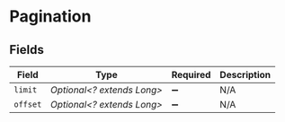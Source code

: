 # Pagination


## Fields

| Field                      | Type                       | Required                   | Description                |
| -------------------------- | -------------------------- | -------------------------- | -------------------------- |
| `limit`                    | *Optional<? extends Long>* | :heavy_minus_sign:         | N/A                        |
| `offset`                   | *Optional<? extends Long>* | :heavy_minus_sign:         | N/A                        |